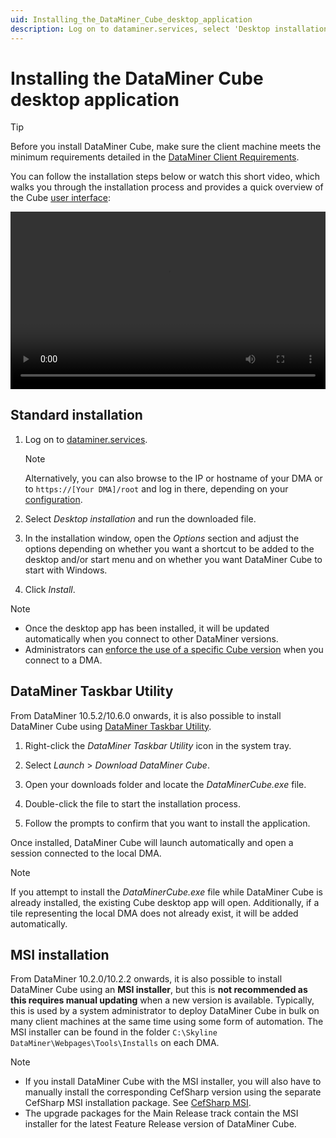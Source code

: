 ```yaml
---
uid: Installing_the_DataMiner_Cube_desktop_application
description: Log on to dataminer.services, select 'Desktop installation' and run the downloaded file. Adjust the options if necessary, and click 'Install'.
---
```


# Installing the DataMiner Cube desktop application

> [!TIP]
> Before you install DataMiner Cube, make sure the client machine meets the minimum requirements detailed in the [DataMiner Client Requirements](xref:DataMiner_Client_Requirements).

You can follow the installation steps below or watch this short video, which walks you through the installation process and provides a quick overview of the Cube [user interface](xref:Cube_UI_components):

<div style="width: 100%; max-width: 800px;">
  <video style="width: 100%; aspect-ratio: 16 / 9; height: auto;" controls>
    <source src="~/dataminer/images/Getting_Started_With_Cube.mp4" type="video/mp4">
  </video>
</div>

## Standard installation

1. Log on to [dataminer.services](xref:Logging_on_to_dataminer_services).

   > [!NOTE]
   > Alternatively, you can also browse to the IP or hostname of your DMA or to `https://[Your DMA]/root` and log in there, depending on your [configuration](xref:Configuring_the_landing_page).

1. Select *Desktop installation* and run the downloaded file.

1. In the installation window, open the *Options* section and adjust the options depending on whether you want a shortcut to be added to the desktop and/or start menu and on whether you want DataMiner Cube to start with Windows.

1. Click *Install*.

> [!NOTE]
>
> - Once the desktop app has been installed, it will be updated automatically when you connect to other DataMiner versions.
> - Administrators can [enforce the use of a specific Cube version](xref:DMA_configuration_related_to_client_applications#managing-client-versions) when you connect to a DMA.

## DataMiner Taskbar Utility

From DataMiner 10.5.2/10.6.0 onwards<!--RN 41308-->, it is also possible to install DataMiner Cube using [DataMiner Taskbar Utility](xref:DataMiner_Taskbar_Utility).

1. Right-click the *DataMiner Taskbar Utility* icon in the system tray.

1. Select *Launch* > *Download DataMiner Cube*.

1. Open your downloads folder and locate the *DataMinerCube.exe* file.

1. Double-click the file to start the installation process.

1. Follow the prompts to confirm that you want to install the application.

Once installed, DataMiner Cube will launch automatically and open a session connected to the local DMA.

> [!NOTE]
> If you attempt to install the *DataMinerCube.exe* file while DataMiner Cube is already installed, the existing Cube desktop app will open. Additionally, if a tile representing the local DMA does not already exist, it will be added automatically.

## MSI installation

From DataMiner 10.2.0/10.2.2 onwards, it is also possible to install DataMiner Cube using an **MSI installer**, but this is **not recommended as this requires manual updating** when a new version is available. Typically, this is used by a system administrator to deploy DataMiner Cube in bulk on many client machines at the same time using some form of automation. The MSI installer can be found in the folder `C:\Skyline DataMiner\Webpages\Tools\Installs` on each DMA.

> [!NOTE]
>
> - If you install DataMiner Cube with the MSI installer, you will also have to manually install the corresponding CefSharp version using the separate CefSharp MSI installation package. See [CefSharp MSI](xef:DataMiner_Cube_deployment_methods#cefsharp-msi).
> - The upgrade packages for the Main Release track contain the MSI installer for the latest Feature Release version of DataMiner Cube.
